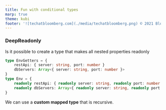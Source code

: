 ```yaml
---
title: Fun with conditional types
marp: true
theme: kubi
footer: '![techatbloomberg.com](./media/techatbloomberg.png) © 2021 Bloomberg Finance L.P. All rights reserved. ![techatbloomberg.com](./media/bloomberg.png)'
---
```


### DeepReadonly 

<question>

Is it possible to create a type that makes all nested properties readonly 

```ts
type EnvGetters = {
    restApi: { server: string, port: number }
    dbServers: Array<{ server: string, port: number }>
}
type Env = {
    readonly restApi: { readonly server: string, readonly port: number }
    readonly dbServers: Array<{ readonly server: string, readonly port: number }>
}
```
</question>
<answer>

We can use a **custom mapped type** that is recursive. 

</answer>

